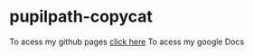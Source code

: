 # pupilpath-copycat
To acess my github pages [click here](https://github.com/habibamoamenk7328/pupilpath-copycat)
To acess my google Docs 